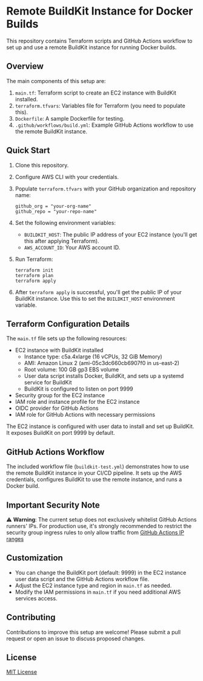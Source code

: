 # Remote BuildKit Instance for Docker Builds

This repository contains Terraform scripts and GitHub Actions workflow to set up and use a remote BuildKit instance for running Docker builds.

## Overview

The main components of this setup are:

1. `main.tf`: Terraform script to create an EC2 instance with BuildKit installed.
2. `terraform.tfvars`: Variables file for Terraform (you need to populate this).
3. `Dockerfile`: A sample Dockerfile for testing.
4. `.github/workflows/build.yml`: Example GitHub Actions workflow to use the remote BuildKit instance.

## Quick Start

1. Clone this repository.
2. Configure AWS CLI with your credentials.
3. Populate `terraform.tfvars` with your GitHub organization and repository name:

   ```
   github_org = "your-org-name"
   github_repo = "your-repo-name"
   ```

4. Set the following environment variables:
   - `BUILDKIT_HOST`: The public IP address of your EC2 instance (you'll get this after applying Terraform).
   - `AWS_ACCOUNT_ID`: Your AWS account ID.

5. Run Terraform:

   ```
   terraform init
   terraform plan
   terraform apply
   ```

6. After `terraform apply` is successful, you'll get the public IP of your BuildKit instance. Use this to set the `BUILDKIT_HOST` environment variable.

## Terraform Configuration Details

The `main.tf` file sets up the following resources:

- EC2 instance with BuildKit installed
  - Instance type: c5a.4xlarge (16 vCPUs, 32 GiB Memory)
  - AMI: Amazon Linux 2 (ami-05c3dc660cb6907f0 in us-east-2)
  - Root volume: 100 GB gp3 EBS volume
  - User data script installs Docker, BuildKit, and sets up a systemd service for BuildKit
  - BuildKit is configured to listen on port 9999
- Security group for the EC2 instance
- IAM role and instance profile for the EC2 instance
- OIDC provider for GitHub Actions
- IAM role for GitHub Actions with necessary permissions

The EC2 instance is configured with user data to install and set up BuildKit. It exposes BuildKit on port 9999 by default.

## GitHub Actions Workflow

The included workflow file (`buildkit-test.yml`) demonstrates how to use the remote BuildKit instance in your CI/CD pipeline. It sets up the AWS credentials, configures BuildKit to use the remote instance, and runs a Docker build.

## Important Security Note

⚠️ **Warning**: The current setup does not exclusively whitelist GitHub Actions runners' IPs. For production use, it's strongly recommended to restrict the security group ingress rules to only allow traffic from [GitHub Actions IP ranges](https://api.github.com/meta)

## Customization

- You can change the BuildKit port (default: 9999) in the EC2 instance user data script and the GitHub Actions workflow file.
- Adjust the EC2 instance type and region in `main.tf` as needed.
- Modify the IAM permissions in `main.tf` if you need additional AWS services access.

## Contributing

Contributions to improve this setup are welcome! Please submit a pull request or open an issue to discuss proposed changes.

## License

[MIT License](LICENSE)
